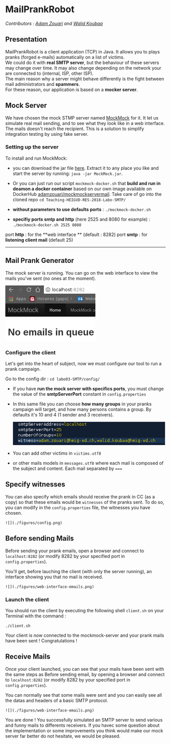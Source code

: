 # MailPrankRobot
*Contributors : [Adam Zouari](https://github.com/AdamZouari) and [Walid Koubaa](https://github.com/zedsdead95)*
## Presentation

MailPrankRobot is a client application (TCP) in Java. It allows you to plays pranks (forged e-mails) automatically on a list of victims.  
We could do it with **real SMTP server**, but the behaviour of these servers may change over time. It may also change depending on the network your are connected to (internal, ISP, other ISP).  
The main reason why a server might behave differently is the fight between mail administrators and **spammers**.  
For these reason, our application is based on a **mocker server**.

## Mock Server

We have chosen the mock STMP server named [MockMock](https://github.com/tweakers-dev/MockMock/blob/master/README.md) for it.
It let us simulate real mail sending, and to see what they look like in a web interface.  The mails doesn't reach the recipient. 
This is a solution to simplify integration testing by using fake server.

### Setting up the server

To install and run MockMock:
- you can download the jar file [here](https://github.com/tweakers-dev/MockMock/blob/master/release/MockMock.jar?raw=true). Extract it to any place you like and start the server by running: ``` java -jar MockMock.jar ```.

- Or you can just run our script ``` mockmock-docker.sh ``` that **build and run in deamon a docker container** based on our own image available on DockerHub [adamzouari/mockmockservermail](https://hub.docker.com/r/adamzouari/mockmockservermail/). Take care of go into the cloned repo ``` cd Teaching-HEIGVD-RES-2018-Labo-SMTP/ ```
 - **without parameters to use defaults ports** : ``` ./mockmock-docker.sh ```
 - **specifiy ports smtp and http** (here 2525 and 8080 for example) : ```./mockmock-docker.sh 2525 8080 ```

port **http** : for the **web interface **  (default : 8282)
port **smtp** : for **listening client mail** (default 25)

- - -

## Mail Prank Generator

The mock server is running. You can go on the web interface to view the mails you've sent (no ones at the moment).

![](./figures/web-interface-no-emails.png)

### Configure the client

Let's get into the heart of subject, now we must configure our tool to run a prank campaign.

Go to the config dir : ``` cd labo03-SMTP/config/ ```

- If you have **run the mock server with specifics ports**,   you must change the value of the **smtpServerPort** constant in ```config.properties ``` 
- In this same file you can choose **how many groups** in your pranks campaign will target, and how many persons contains a group.
By defaults it's 10 and 4 (1 sender and 3 receivers).

	![](./figures/config.png)


- You can add other victims in ``` victims.utf8 ```

- or other mails models in ``` messages.utf8 ``` where each mail is composed of the subject and content. Each mail separated by ```===``` 

## Specify witnesses

You can also specify which emails should receive the prank in CC (as a copy) so that these emails would be ```witnesses``` of the pranks sent.
To do so, you can modify in the ```config.properties``` file, the witnesses you have chosen.

	![](./figures/config.png)

## Before sending Mails

Before sending your prank emails, open a browser and connect to ```localhost:8282``` (or modify 8282 by your specified port in ```config.properties```).

You'll get, before lauching the client (with only the server running), an interface showing you that no mail is received. 

	![](./figures/web-interface-emails.png)

### Launch the client

You should run the client by executing the following shell ```client.sh``` on your Terminal with the command : 

	./client.sh

Your client is now connected to the mockmock-server and your prank mails have been sent ! Congratulations !

## Receive Mails

Once your client launched, you can see that your mails have been sent with the same steps as Before sending email,
by opening a browser and connect to ```localhost:8282``` (or modify 8282 by your specified port in ```config.properties```).

You can normally see that some mails were sent and you can easily see all the datas and headers of a basic SMTP protocol.

	![](./figures/web-interface-emails.png)
	
You are done ! You successfully simulated an SMTP server to send various and funny mails to differents receivers.
If you havec some question about the implementation or some improvements you think would make our mock server far better do not hesitate, we would be pleased.
 



